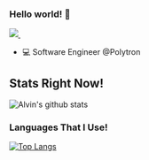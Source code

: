 ### Hello world! 👋

<p>
  <a href="https://www.linkedin.com/in/alvin-tanoto-662537152/?originalSubdomain=id" target="_blank">
    <img src="https://img.shields.io/badge/linkedin-%230077B5.svg?&style=for-the-badge&logo=linkedin&logoColor=white"/>
  </a>&nbsp;&nbsp;
</p>

- 💻 Software Engineer @Polytron

## Stats Right Now!

![Alvin's github stats](https://github-readme-stats.adryinkcartridge.vercel.app//api?username=alvintanoto&count_private=true&show_icons=true&theme=cobalt)

### Languages That I Use!

[![Top Langs](https://github-readme-stats.adryinkcartridge.vercel.app/api/top-langs/?username=alvintanoto&layout=compact)](https://github.com/alvintanoto)
